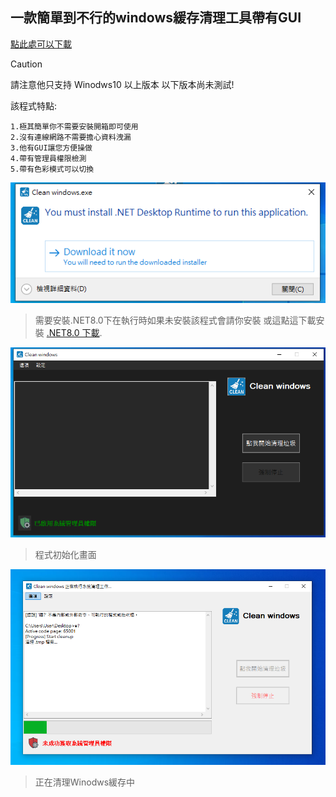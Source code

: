 
## 一款簡單到不行的windows緩存清理工具帶有GUI

[點此處可以下載](https://github.com/Potol9499/Clean-windows/releases/tag/Clea_windows_v0.01)

> [!CAUTION]
> 請注意他只支持 Winodws10 以上版本 以下版本尚未測試!

該程式特點:
```
1.極其簡單你不需要安裝開箱即可使用
2.沒有連線網路不需要擔心資料洩漏
3.他有GUI讓您方便操做
4.帶有管理員權限檢測
5.帶有色彩模式可以切換
```
![NET8.0](https://raw.githubusercontent.com/Potol9499/Clean-windows/refs/heads/main/img/3.png)
> 需要安裝.NET8.0下在執行時如果未安裝該程式會請你安裝 或這點這下載安裝 [.NET8.0 下載](https://dotnet.microsoft.com/zh-tw/download/dotnet/thank-you/runtime-desktop-8.0.16-windows-x64-installer?cid=getdotnetcore).


![展示圖片01](https://raw.githubusercontent.com/Potol9499/Clean-windows/refs/heads/main/img/v0.02_1.png)
> 程式初始化畫面

![展示圖片02](https://raw.githubusercontent.com/Potol9499/Clean-windows/refs/heads/main/img/v0.02_2.png)
> 正在清理Winodws緩存中
